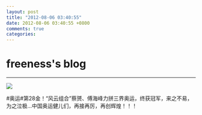 ```yaml
---
layout: post
title: "2012-08-06 03:40:55"
date: 2012-08-06 03:40:55 +0800
comments: true
categories: 
---
```


# freeness's blog

----------

![](http://okqmqrbgo.bkt.clouddn.com/201208060340551.jpg)

>
\#奥运\#第28金！“风云组合”蔡赟、傅海峰力拼三界奥运，终获冠军，来之不易，为之泣极…中国奥运健儿们，再接再厉，再创辉煌！！！